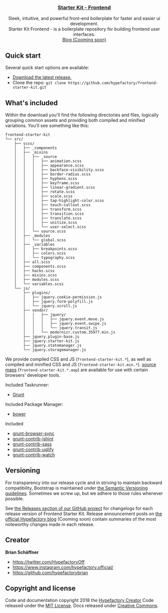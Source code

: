 <p align="center">
  <h3 align="center"><a href="https://hypefactory.de/">Starter Kit - Frontend</a></h3>

  <p align="center">
    Sleek, intuitive, and powerful front-end boilerplate for faster and easier ui development.
    <br>
    Starter Kit Frontend - is a boilerplate repository for building frontend user interfaces.
    <br>
    <a href="https://hypefactory.de/">Blog (Cooming soon)</a>
  </p>
</p>


## Quick start

Several quick start options are available:

- [Download the latest release.](https://github.com/hypefactory/frontend-starter-kit/archive/master.zip)
- Clone the repo: `git clone https://github.com/hypefactory/frontend-starter-kit.git`

## What's included

Within the download you'll find the following directories and files, logically grouping common assets and providing both compiled and minified variations. You'll see something like this:

```text
frontend-starter-kit
└── src/
    ├── scss/
    │   ├── _components 
    │   ├── _mixins
    │   │   ├── _source
    │   │   │   ├── animation.scss
    │   │   │   ├── appearance.scss
    │   │   │   ├── backface-visibility.scss
    │   │   │   ├── border-radius.scss
    │   │   │   ├── hyphens.scss
    │   │   │   ├── keyframe.scss
    │   │   │   ├── linear-gradient.scss
    │   │   │   ├── rotate.scss
    │   │   │   ├── scale.scss
    │   │   │   ├── tap-highlight-color.scss
    │   │   │   ├── touch-callout.scss
    │   │   │   ├── transform.scss
    │   │   │   ├── transition.scss
    │   │   │   ├── translate.scss
    │   │   │   ├── unitize.scss        
    │   │   │   └── user-select.scss
    │   │   └── source.scss
    │   ├── _modules
    │   │   └── global.scss
    │   ├── _variables
    │   │   ├── breakpoints.scss
    │   │   ├── colors.scss
    │   │   └── typography.scss
    │   ├── all.scss
    │   ├── components.scss
    │   ├── hacks.scss
    │   ├── mixins.scss
    │   ├── modules.scss
    │   └── variables.scss
    └── js/
        ├── plugins/
        │   ├── jquery.cookie-permission.js
        │   ├── jquery.form-polyfill.js
        │   └── jquery.scroll.js
        ├── vendor/
        │   │   ├── jquery/
        │   │   │   ├── jquery.event.move.js
        │   │   │   ├── jquery.event.swipe.js
        │   │   │   └── jquery.transit.js
        │   │   └── modernizr.custom.35977.min.js               
        ├── jquery.plugin-base.js
        ├── jquery.starter-kit.js
        ├── jquery.statemanager.js
        └── jquery.storagemanager.js
```

We provide compiled CSS and JS (`frontend-starter-kit.*`), as well as compiled and minified CSS and JS (`frontend-starter-kit.min.*`). [source maps](https://developers.google.com/web/tools/chrome-devtools/debug/readability/source-maps) (`frontend-starter-kit.*.map`) are available for use with certain browsers' developer tools.

Included Taskrunner:
- [Grunt](https://gruntjs.com/getting-started)

Included Package Manager:
- [bower](https://bower.io/)

Included
- [grunt-browser-sync](https://www.npmjs.com/package/grunt-browser-sync)
- [grunt-contrib-jshint](https://www.npmjs.com/package/grunt-contrib-jshint)
- [grunt-contrib-sass](https://www.npmjs.com/package/grunt-contrib-sass)
- [grunt-contrib-uglify](https://www.npmjs.com/package/grunt-contrib-uglify)
- [grunt-contrib-watch](https://www.npmjs.com/package/grunt-contrib-watch)

## Versioning

For transparency into our release cycle and in striving to maintain backward compatibility, Bootstrap is maintained under [the Semantic Versioning guidelines](https://semver.org/). Sometimes we screw up, but we adhere to those rules whenever possible.

See [the Releases section of our GitHub project](https://github.com/hypefactory/frontend-starter-kit/releases) for changelogs for each release version of Frontend Starter Kit. Release announcement posts on [the official Hypefactory blog](https://hypefactory.de/) (Cooming soon) contain summaries of the most noteworthy changes made in each release.

## Creator

**Brian Schäffner**

- <https://twitter.com/HypefactoryOff>
- <https://www.instagram.com/hypefactory.official/>
- <https://github.com/hypefactorybrian>

## Copyright and license

Code and documentation copyright 2018 the [Hypefactory Creator](https://hypefactory.de) Code released under the [MIT License](https://github.com/hypefactory/frontend-starter-kit/blob/master/LICENSE). Docs released under [Creative Commons](https://github.com/hypefactory/frontend-starter-kit/blob/master/docs/LICENSE).